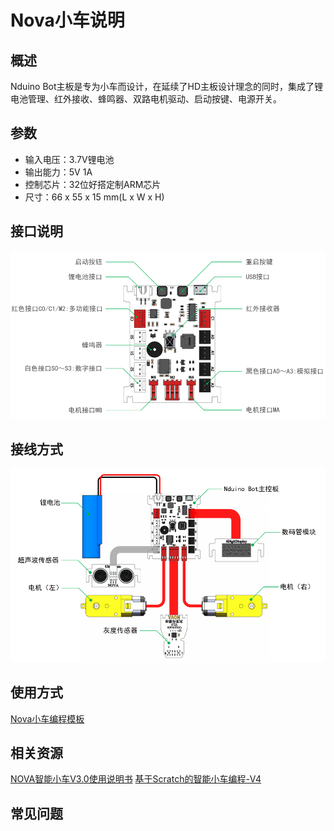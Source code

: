 # Nova小车说明

## 概述
Nduino Bot主板是专为小车而设计，在延续了HD主板设计理念的同时，集成了锂电池管理、红外接收、蜂鸣器、双路电机驱动、启动按键、电源开关。

## 参数
- 输入电压：3.7V锂电池
- 输出能力：5V 1A
- 控制芯片：32位好搭定制ARM芯片 
- 尺寸：66 x 55 x 15 mm(L x W x H)

## 接口说明
![](./images/a02.png)

## 接线方式
![](./images/a03.png)

## 使用方式
[Nova小车编程模板](http://haohaodada.com/show.php?id=581529)

## 相关资源
[NOVA智能小车V3.0使用说明书]()
[基于Scratch的智能小车编程-V4]()

## 常见问题

